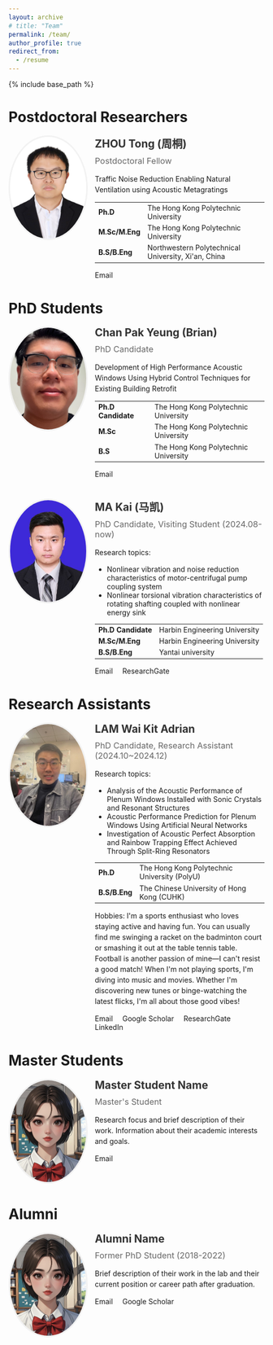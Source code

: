 ```yaml
---
layout: archive
# title: "Team"
permalink: /team/
author_profile: true
redirect_from:
  - /resume
---
```


{% include base_path %}

<div class="team-container">
  <style>
    .team-container {
      margin-bottom: 30px;
    }
    .team-member {
      display: flex;
      flex-direction: row;
      margin-bottom: 40px;
      align-items: flex-start;
    }
    .team-member-image {
      flex: 0 0 150px;
      margin-right: 20px;
    }
    .team-member-image img {
      width: 100%;
      aspect-ratio: 3/4;
      border-radius: 50%;
      border: 3px solid #f2f2f2;
      object-fit: cover;
    }
    .team-member-info {
      flex: 1;
    }
    .team-member-info h2 {
      margin-top: 0;
      margin-bottom: 10px;
      color: #333;
    }
    .team-member-info h3 {
      margin-top: 0;
      margin-bottom: 15px;
      color: #666;
      font-weight: normal;
    }
    .team-member-info p {
      margin-bottom: 10px;
      line-height: 1.5;
    }
    .team-member-contact {
      margin-top: 15px;
    }
    .team-member-contact a {
      margin-right: 15px;
      text-decoration: none;
    }
    @media (max-width: 768px) {
      .team-member {
        flex-direction: column;
      }
      .team-member-image {
        margin-right: 0;
        margin-bottom: 20px;
        width: 150px;
      }
    }
  </style>


  <!-- Postdoctoral Researchers -->
  <h1>Postdoctoral Researchers</h1>
  
  <div class="team-member">
    <div class="team-member-image">
      <img src="/images/zhou_tong.jpeg" alt="ZHOU Tong">
    </div>
    <div class="team-member-info">
      <h2>ZHOU Tong (周桐)</h2>
      <h3>Postdoctoral Fellow</h3>
      <p>Traffic Noise Reduction Enabling Natural Ventilation using Acoustic Metagratings</p>
      <table>
        <tr>
          <td><strong>Ph.D</strong></td>
          <td>The Hong Kong Polytechnic University</td>
        </tr>
        <tr>
          <td><strong>M.Sc/M.Eng</strong></td>
          <td>The Hong Kong Polytechnic University</td>
        </tr>
        <tr>
          <td><strong>B.S/B.Eng</strong></td>
          <td>Northwestern Polytechnical University, Xi'an, China</td>
        </tr>
      </table>
      <div class="team-member-contact">
        <a href="mailto:tong-beee.zhou@polyu.edu.hk"><i class="fas fa-envelope"></i> Email</a>
      </div>
    </div>
  </div>

  <!-- PhD Students -->
  <h1>PhD Students</h1>
  
  <div class="team-member">
    <div class="team-member-image">
      <img src="/images/chan_pak_yeung.png" alt="Chan Pak Yeung (Brian)">
    </div>
    <div class="team-member-info">
      <h2>Chan Pak Yeung (Brian)</h2>
      <h3>PhD Candidate</h3>
      <p>Development of High Performance Acoustic Windows Using Hybrid Control Techniques for Existing Building Retrofit</p>
      <table>
        <tr>
          <td><strong>Ph.D Candidate</strong></td>
          <td>The Hong Kong Polytechnic University</td>
        </tr>
        <tr>
          <td><strong>M.Sc</strong></td>
          <td>The Hong Kong Polytechnic University</td>
        </tr>
        <tr>
          <td><strong>B.S</strong></td>
          <td>The Hong Kong Polytechnic University</td>
        </tr>
      </table>
      <div class="team-member-contact">
        <a href="mailto:22096252R@connect.polyu.hk"><i class="fas fa-envelope"></i> Email</a>
      </div>
    </div>
  </div>

  <div class="team-member">
    <div class="team-member-image">
      <img src="/images/ma_kai.jpeg" alt="MA Kai (马凯)">
    </div>
    <div class="team-member-info">
      <h2>MA Kai (马凯)</h2>
      <h3>PhD Candidate, Visiting Student (2024.08-now)</h3>
      <p>Research topics:</p>
      <ul>
        <li>Nonlinear vibration and noise reduction characteristics of motor-centrifugal pump coupling system</li>
        <li>Nonlinear torsional vibration characteristics of rotating shafting coupled with nonlinear energy sink</li>
      </ul>
      <table>
       <tr>
          <td><strong>Ph.D Candidate</strong></td>
          <td>Harbin Engineering University</td>
        </tr>
        <tr>
          <td><strong>M.Sc/M.Eng</strong></td>
          <td>Harbin Engineering University</td>
        </tr>
        <tr>
          <td><strong>B.S/B.Eng</strong></td>
          <td>Yantai university</td>
        </tr>
      </table>
      <div class="team-member-contact">
        <a href="mailto:22096252R@connect.polyu.hk"><i class="fas fa-envelope"></i> Email</a>
        <a href="https://www.researchgate.net/profile/Kai-Ma-46/research" target="_blank"><i class="ai ai-researchgate"></i> ResearchGate</a>
      </div>
    </div>
  </div>

  
  <!-- Research Assistants -->
  <h1>Research Assistants</h1>
  
  <div class="team-member">
    <div class="team-member-image">
      <img src="/images/lam_wai_kit.jpeg" alt="LAM Wai Kit Adrian">
    </div>
    <div class="team-member-info">
      <h2>LAM Wai Kit Adrian</h2>
      <h3>PhD Candidate, Research Assistant (2024.10~2024.12)</h3>
      <p>Research topics:</p>
      <ul>
        <li>Analysis of the Acoustic Performance of Plenum Windows Installed with Sonic Crystals and Resonant Structures</li>
        <li>Acoustic Performance Prediction for Plenum Windows Using Artificial Neural Networks</li>
        <li>Investigation of Acoustic Perfect Absorption and Rainbow Trapping Effect Achieved Through Split-Ring Resonators</li>
      </ul>
      <table>
        <tr>
          <td><strong>Ph.D</strong></td>
          <td>The Hong Kong Polytechnic University (PolyU)</td>
        </tr>
        <tr>
          <td><strong>B.S/B.Eng</strong></td>
          <td>The Chinese University of Hong Kong (CUHK)</td>
        </tr>
      </table>
      <p>Hobbies: I'm a sports enthusiast who loves staying active and having fun. You can usually find me swinging a racket on the badminton court or smashing it out at the table tennis table. Football is another passion of mine—I can't resist a good match! When I'm not playing sports, I'm diving into music and movies. Whether I'm discovering new tunes or binge-watching the latest flicks, I'm all about those good vibes!</p>
      <div class="team-member-contact">
        <a href="mailto:wai-kit-adrian.lam@connect.polyu.hk"><i class="fas fa-envelope"></i> Email</a>
        <a href="https://scholar.google.com/citations?user=3576az4AAAAJ&hl=en" target="_blank"><i class="ai ai-google-scholar"></i> Google Scholar</a>
        <a href="https://www.researchgate.net/profile/Adrian-Lam-3" target="_blank"><i class="ai ai-researchgate"></i> ResearchGate</a>
        <a href="https://www.linkedin.com/in/adrian-lam-waikit70" target="_blank"><i class="fab fa-linkedin"></i> LinkedIn</a>
      </div>
    </div>
  </div>



  <!-- Master Students -->
  <h1>Master Students</h1>
  
  <div class="team-member">
    <div class="team-member-image">
      <img src="/images/cartoon_figure.png" alt="Master Student Name">
    </div>
    <div class="team-member-info">
      <h2>Master Student Name</h2>
      <h3>Master's Student</h3>
      <p>Research focus and brief description of their work. Information about their academic interests and goals.</p>
      <div class="team-member-contact">
        <a href="mailto:master@example.com"><i class="fas fa-envelope"></i> Email</a>
      </div>
    </div>
  </div>

  <!-- Alumni -->
  <h1>Alumni</h1>
  
  <div class="team-member">
    <div class="team-member-image">
      <img src="/images/cartoon_figure.png" alt="Alumni Name">
    </div>
    <div class="team-member-info">
      <h2>Alumni Name</h2>
      <h3>Former PhD Student (2018-2022)</h3>
      <p>Brief description of their work in the lab and their current position or career path after graduation.</p>
      <div class="team-member-contact">
        <a href="mailto:alumni@example.com"><i class="fas fa-envelope"></i> Email</a>
        <a href="https://scholar.google.com/" target="_blank"><i class="ai ai-google-scholar"></i> Google Scholar</a>
      </div>
    </div>
  </div>
</div>

